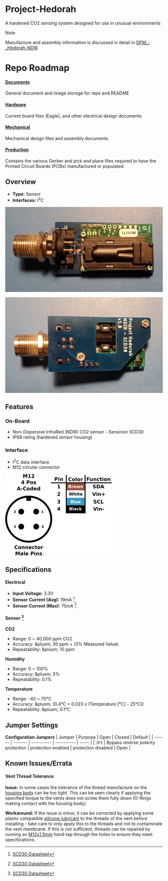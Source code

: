 # Project-Hedorah
A hardened CO2 sensing system designed for use in unusual environments 

>[!NOTE]
> Manufacture and assembly information is discussed in detail in [DFM_-_Hedorah-NDIR](https://github.com/GEMS-sensing/DFM_-_Hedorah-NDIR)

# Repo Roadmap
#### [Documents](Documents/)

General document and image storage for repo and README

#### [Hardware](Hardware/)

Current board files (Eagle), and other electrical design documents

#### [Mechanical](Mechanical/)

Mechanical design files and assembly documents

#### [Production](Production/)

Contains the various Gerber and pick and place files required to have the Printed Circuit Boards (PCBs) manufactured or populated 

<!-- #### [Software](Software/)

The software associated with the piece of hardware, this is usually diagnostic software used for verifying or investigating the hardware -->

<!-- #### [Testing](Testing/)

Scripts and results from the testing process and development process. Contains more detailed information about documented issues among other testing. --> 

## Overview
* **Type:** Sensor
* **Interfaces:** I<sup>2</sup>C
<!-- * **Release Version:** v1.0 - 2021/04/14  -->

![Hedroah NDIR v1.0 - Top](Documents/Images/HedorahNDIR_TOP_CROPPED.jpg)

![Hedroah NDIR v1.0 - Bottom](Documents/Images/HedorahNDIR_BOTTOM_CROPPED.jpg)

## Features
### On-Board
* Non-Dispersive InfraRed (NDIR) CO2 sensor - Sensirion SCD30
* IP68 rating (hardened sensor housing)

### Interface
* I<sup>2</sup>C data interface
* M12 circular connector 

![Pinout](Documents/Images/Pinout.png)


## Specifications
#### Electrical
* **Input Voltage:** 3.3V
* **Sensor Current (Avg):** 19mA [^1]
* **Sensor Current (Max):** 75mA [^1]

[^1]: [SCD30 Datasheet](https://sensirion.com/media/documents/4EAF6AF8/61652C3C/Sensirion_CO2_Sensors_SCD30_Datasheet.pdf)

#### Sensor [^1]
**CO2**
* Range: 0 ~ 40,000 ppm CO2 
* Accuracy: &plusm; 30 ppm + (3% Measured Value)
* Repeatability: &plusm; 10 ppm

**Humidity**
* Range: 0 ~ 100%
* Accuracy: &plusm; 3%
* Repeatability: 0.1%

**Temperature**
* Range: -40 ~ 70°C 
* Accuracy: &plusm; (0.4°C + 0.023 x (Temperature [°C] - 25°C))
* Repeatability: &plusm; 0.1°C


## Jumper Settings 

**Configuration Jumpers**
| Jumper | Purpose | Open | Closed | Default | 
| ------ | ------- | ---------- | ---------- | ----- | 
| `JP1` | Bypass reverse polarity protection | protection enabled | protection disabled | Open |  

## Known Issues/Errata

#### Vent Thread Tolerance 

**Issue:** In some cases the tolerance of the thread manufacture on the [housing body](Mechanical/HEDORAH-001_-_BetaBody/HEDORAH-001_-_BetaBody_v001.stl) can be too tight. This can be seen clearly if applying the specified torque to the vents does not screw them fully down (O-Rings making contact with the housing body). 

**Workaround:** If the issue is minor, it can be corrected by applying some plastic compatible [silicone lubricant](https://www.mcmaster.com/3025K11/) to the threads of the vent before installing - take care to only apply this to the threads and not to contaminate the vent membrane. If this is not sufficient, threads can be repaired by running an [M12x1.5mm](https://www.mcmaster.com/26015A612/) hand-tap through the holes to ensure they meet specifications.

